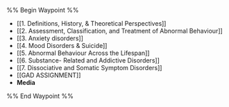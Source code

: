 %% Begin Waypoint %%
- [[1. Definitions, History, & Theoretical Perspectives]]
- [[2. Assessment, Classification, and Treatment of Abnormal Behaviour]]
- [[3. Anxiety disorders]]
- [[4. Mood Disorders & Suicide]]
- [[5. Abnormal Behaviour Across the Lifespan]]
- [[6. Substance- Related and Addictive Disorders]]
- [[7. Dissociative and Somatic Symptom Disorders]]
- [[GAD ASSIGNMENT]]
- **Media**


%% End Waypoint %%

